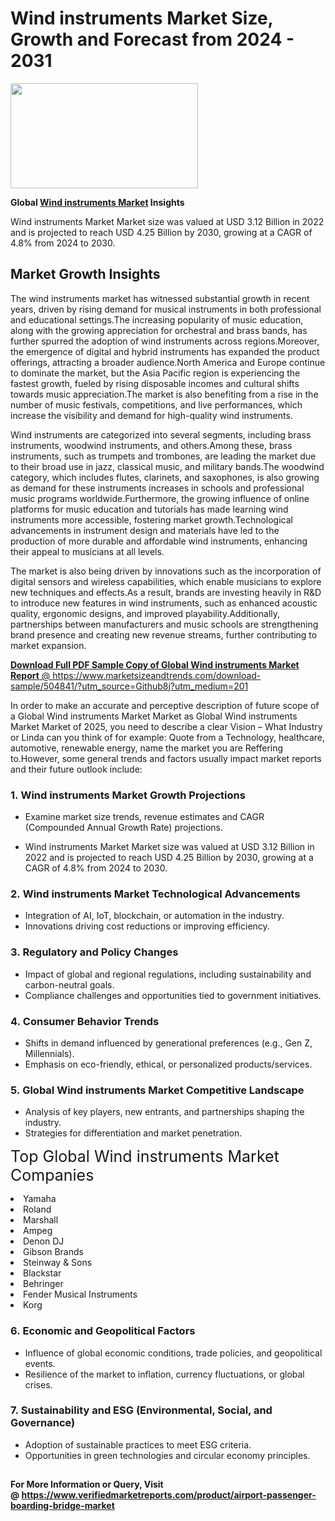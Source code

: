 <H1>Wind instruments Market Size, Growth and Forecast from 2024 - 2031</H1><img class="aligncenter size-medium wp-image-584254" src="https://thirdeyenews.in/wp-content/uploads/2024/09/Global-Market-Research-300x168.jpeg" alt="" width="300" height="168" /><p><strong>Global&nbsp;<a href="https://www.marketsizeandtrends.com/download-sample/504841/?utm_source=Github8j?utm_medium=201">Wind instruments Market</a> Insights</strong></p><p>Wind instruments Market Market size was valued at USD 3.12 Billion in 2022 and is projected to reach USD 4.25 Billion by 2030, growing at a CAGR of 4.8% from 2024 to 2030.</p><p><h2>Market Growth Insights</h2> <p>The wind instruments market has witnessed substantial growth in recent years, driven by rising demand for musical instruments in both professional and educational settings.The increasing popularity of music education, along with the growing appreciation for orchestral and brass bands, has further spurred the adoption of wind instruments across regions.Moreover, the emergence of digital and hybrid instruments has expanded the product offerings, attracting a broader audience.North America and Europe continue to dominate the market, but the Asia Pacific region is experiencing the fastest growth, fueled by rising disposable incomes and cultural shifts towards music appreciation.The market is also benefiting from a rise in the number of music festivals, competitions, and live performances, which increase the visibility and demand for high-quality wind instruments.</p> <p><a href="#"></a></p> <p>Wind instruments are categorized into several segments, including brass instruments, woodwind instruments, and others.Among these, brass instruments, such as trumpets and trombones, are leading the market due to their broad use in jazz, classical music, and military bands.The woodwind category, which includes flutes, clarinets, and saxophones, is also growing as demand for these instruments increases in schools and professional music programs worldwide.Furthermore, the growing influence of online platforms for music education and tutorials has made learning wind instruments more accessible, fostering market growth.Technological advancements in instrument design and materials have led to the production of more durable and affordable wind instruments, enhancing their appeal to musicians at all levels.<p>The market is also being driven by innovations such as the incorporation of digital sensors and wireless capabilities, which enable musicians to explore new techniques and effects.As a result, brands are investing heavily in R&D to introduce new features in wind instruments, such as enhanced acoustic quality, ergonomic designs, and improved playability.Additionally, partnerships between manufacturers and music schools are strengthening brand presence and creating new revenue streams, further contributing to market expansion.</p> <p><a href="#"></p><p><span class=""><strong>Download Full PDF Sample Copy of Global Wind instruments Market Report</strong> @ <a href="https://www.marketsizeandtrends.com/download-sample/504841/?utm_source=Github8j?utm_medium=201" target="_blank">https://www.marketsizeandtrends.com/download-sample/504841/?utm_source=Github8j?utm_medium=201</a></span></p><p>In order to make an accurate and perceptive description of future scope of a Global&nbsp;Wind instruments Market Market as Global&nbsp;Wind instruments Market Market of 2025, you need to describe a clear Vision &ndash; What Industry or Linda can you think of for example: Quote from a Technology, healthcare, automotive, renewable energy, name the market you are Reffering to.However, some general trends and factors usually impact market reports and their future outlook include:</p><h3>1.&nbsp;<strong>Wind instruments Market Growth Projections</strong></h3><ul><li>Examine market size trends, revenue estimates and CAGR (Compounded Annual Growth Rate) projections.</li><li><p>Wind instruments Market Market size was valued at USD 3.12 Billion in 2022 and is projected to reach USD 4.25 Billion by 2030, growing at a CAGR of 4.8% from 2024 to 2030.</p></li></ul><h3>2.&nbsp;<strong>Wind instruments Market Technological Advancements</strong></h3><ul><li>Integration of AI, IoT, blockchain, or automation in the industry.</li><li>Innovations driving cost reductions or improving efficiency.</li></ul><h3>3.&nbsp;<strong>Regulatory and Policy Changes</strong></h3><ul><li>Impact of global and regional regulations, including sustainability and carbon-neutral goals.</li><li>Compliance challenges and opportunities tied to government initiatives.</li></ul><h3>4.&nbsp;<strong>Consumer Behavior Trends</strong></h3><ul><li>Shifts in demand influenced by generational preferences (e.g., Gen Z, Millennials).</li><li>Emphasis on eco-friendly, ethical, or personalized products/services.</li></ul><h3>5.&nbsp;<strong>Global Wind instruments Market Competitive Landscape</strong></h3><ul><li>Analysis of key players, new entrants, and partnerships shaping the industry.</li><li>Strategies for differentiation and market penetration.</li></ul><p data-pm-slice="1 1 []"><span style="color: inherit; font-family: inherit; font-size: 25px;">Top Global Wind instruments Market Companies</span></p><div class="" data-test-id=""><p><li>Yamaha</li><li> Roland</li><li> Marshall</li><li> Ampeg</li><li> Denon DJ</li><li> Gibson Brands</li><li> Steinway & Sons</li><li> Blackstar</li><li> Behringer</li><li> Fender Musical Instruments</li><li> Korg</li></p></div><h3>6.&nbsp;<strong>Economic and Geopolitical Factors</strong></h3><ul><li>Influence of global economic conditions, trade policies, and geopolitical events.</li><li>Resilience of the market to inflation, currency fluctuations, or global crises.</li></ul><h3>7.&nbsp;<strong>Sustainability and ESG (Environmental, Social, and Governance)</strong></h3><ul><li>Adoption of sustainable practices to meet ESG criteria.</li><li>Opportunities in green technologies and circular economy principles.</li></ul><h2><strong style="font-size: 14px;">For More Information or Query, Visit @&nbsp;</strong><a style="background-color: #ffffff; font-size: 14px;" href="https://www.marketsizeandtrends.com/report/wind-instruments-market/" target="_blank">https://www.verifiedmarketreports.com/product/airport-passenger-boarding-bridge-market</a></h2>
